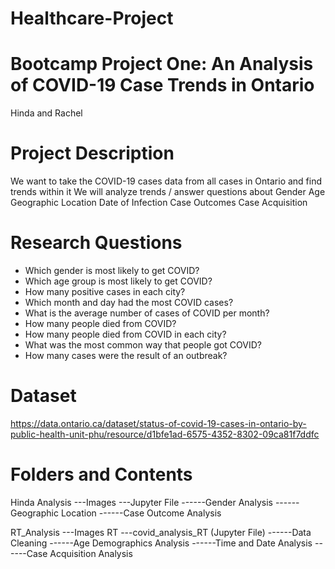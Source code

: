 # Healthcare-Project
# Bootcamp Project One: An Analysis of COVID-19 Case Trends in Ontario

Hinda and Rachel
# Project Description
We want to take the COVID-19 cases data from all cases in Ontario and find trends within it
We will analyze trends / answer questions about
  Gender
  Age
  Geographic Location
  Date of Infection
  Case Outcomes
  Case Acquisition


# Research Questions
- Which gender is most likely to get COVID?
- Which age group is most likely to get COVID?
- How many positive cases in each city?
- Which month and day had the most COVID cases?
- What is the average number of cases of COVID per month?
- How many people died from COVID? 
- How many people died from COVID in each city?
- What was the most common way that people got COVID? 
- How many cases were the result of an outbreak?



# Dataset
https://data.ontario.ca/dataset/status-of-covid-19-cases-in-ontario-by-public-health-unit-phu/resource/d1bfe1ad-6575-4352-8302-09ca81f7ddfc

# Folders and Contents

Hinda Analysis
---Images
---Jupyter File
------Gender Analysis
------Geographic Location
------Case Outcome Analysis

RT_Analysis
---Images RT
---covid_analysis_RT (Jupyter File)
------Data Cleaning
------Age Demographics Analysis
------Time and Date Analysis
------Case Acquisition Analysis
